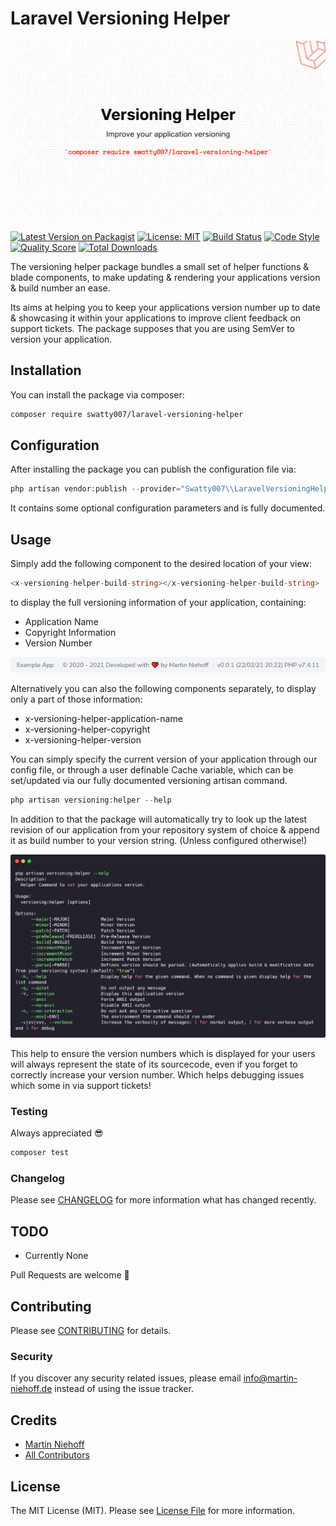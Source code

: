 # Laravel Versioning Helper

![Package Banner](./docs/banner.png "Package Banner")

[![Latest Version on Packagist](https://img.shields.io/packagist/v/swatty007/laravel-versioning-helper.svg?style=flat-square)](https://packagist.org/packages/swatty007/laravel-versioning-helper)
[![License: MIT](https://img.shields.io/badge/license-MIT-brightgreen.svg?style=flat-square)](https://opensource.org/licenses/MIT)
[![Build Status](https://github.com/swatty007/laravel-versioning-helper/actions/workflows/run-tests.yaml/badge.svg)](https://github.com/swatty007/laravel-versioning-helper/actions/workflows/run-tests.yaml)
[![Code Style](https://github.com/swatty007/laravel-versioning-helper/actions/workflows/check-coding-standards.yaml/badge.svg)](https://github.com/swatty007/laravel-versioning-helper/actions/workflows/check-coding-standards.yaml)
[![Quality Score](https://img.shields.io/scrutinizer/g/swatty007/laravel-versioning-helper.svg?style=flat-square)](https://scrutinizer-ci.com/g/swatty007/laravel-versioning-helper)
[![Total Downloads](https://img.shields.io/packagist/dt/swatty007/laravel-versioning-helper.svg?style=flat-square)](https://packagist.org/packages/swatty007/laravel-versioning-helper)

The versioning helper package bundles a small set of helper functions & blade components,
to make updating & rendering your applications version & build number an ease.

Its aims at helping you to keep your applications version number up to date
& showcasing it within your applications to improve client feedback on support tickets.
The package supposes that you are using SemVer to version your application.

## Installation

You can install the package via composer:

```bash
composer require swatty007/laravel-versioning-helper
```

## Configuration
After installing the package you can publish the configuration file via:
```php
php artisan vendor:publish --provider="Swatty007\\LaravelVersioningHelper\\LaravelVersioningHelperServiceProvider"
```
It contains some optional configuration parameters and is fully documented.

## Usage
Simply add the following component to the desired location of your view:
```php
<x-versioning-helper-build-string></x-versioning-helper-build-string>
```
to display the full versioning information of your application, containing:
- Application Name
- Copyright Information
- Version Number

 ![Package Banner](./docs/blade-view.PNG "Package Banner")
  
Alternatively you can also the following components separately, to display only a part of those information:
- x-versioning-helper-application-name
- x-versioning-helper-copyright
- x-versioning-helper-version

You can simply specify the current version of your application through our config file,
or through a user definable Cache variable, which can be set/updated via our fully documented versioning artisan command.
```php
php artisan versioning:helper --help
```

In addition to that the package will automatically try to look up the latest revision of our application
from your repository system of choice & append it as build number to your version string. (Unless configured otherwise!)

![Package Banner](./docs/artisan-command.png "Package Banner")

This help to ensure the version numbers which is displayed for your users will always represent the state of its
sourcecode, even if you forget to correctly increase your version number. Which helps debugging issues which some in via support tickets!

### Testing
Always appreciated 😎
``` bash
composer test
```

### Changelog

Please see [CHANGELOG](CHANGELOG.md) for more information what has changed recently.

## TODO

- Currently None

Pull Requests are welcome :monocle_face:

## Contributing

Please see [CONTRIBUTING](CONTRIBUTING.md) for details.

### Security

If you discover any security related issues, please email info@martin-niehoff.de instead of using the issue tracker.

## Credits

- [Martin Niehoff](https://github.com/swatty007)
- [All Contributors](../../contributors)

## License

The MIT License (MIT). Please see [License File](LICENSE.md) for more information.
